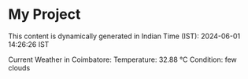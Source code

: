 # My Project

This content is dynamically generated in Indian Time (IST): 2024-06-01 14:26:26 IST


Current Weather in Coimbatore:
Temperature: 32.88 °C
Condition: few clouds

